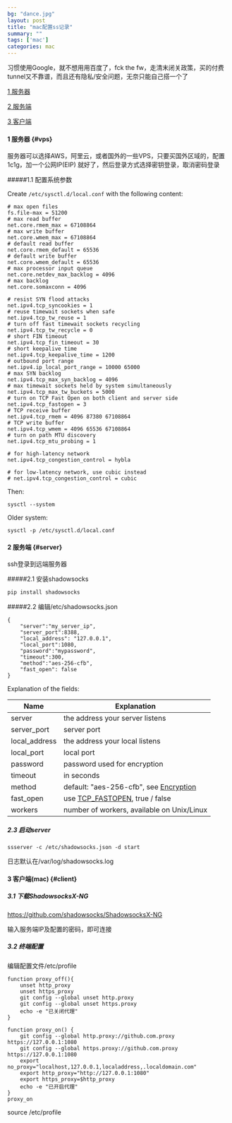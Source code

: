 ```yaml
---
bg: "dance.jpg"
layout: post
title: "mac配置ss记录"
summary: ""
tags: ['mac']
categories: mac
---
```


习惯使用Google，就不想用用百度了，fck the fw，走清末闭关政策，买的付费tunnel又不靠谱，而且还有隐私/安全问题，无奈只能自己搭一个了

[1 服务器](#vps)

[2 服务端](#server)

[3 客户端](#client)

#### 1 服务器 {#vps}

服务器可以选择AWS，阿里云，或者国外的一些VPS，只要买国外区域的，配置1c1g，加一个公网IP(EIP) 就好了，然后登录方式选择密钥登录，取消密码登录

#####1.1 配置系统参数

Create `/etc/sysctl.d/local.conf` with the following content:

```shell
# max open files
fs.file-max = 51200
# max read buffer
net.core.rmem_max = 67108864
# max write buffer
net.core.wmem_max = 67108864
# default read buffer
net.core.rmem_default = 65536
# default write buffer
net.core.wmem_default = 65536
# max processor input queue
net.core.netdev_max_backlog = 4096
# max backlog
net.core.somaxconn = 4096

# resist SYN flood attacks
net.ipv4.tcp_syncookies = 1
# reuse timewait sockets when safe
net.ipv4.tcp_tw_reuse = 1
# turn off fast timewait sockets recycling
net.ipv4.tcp_tw_recycle = 0
# short FIN timeout
net.ipv4.tcp_fin_timeout = 30
# short keepalive time
net.ipv4.tcp_keepalive_time = 1200
# outbound port range
net.ipv4.ip_local_port_range = 10000 65000
# max SYN backlog
net.ipv4.tcp_max_syn_backlog = 4096
# max timewait sockets held by system simultaneously
net.ipv4.tcp_max_tw_buckets = 5000
# turn on TCP Fast Open on both client and server side
net.ipv4.tcp_fastopen = 3
# TCP receive buffer
net.ipv4.tcp_rmem = 4096 87380 67108864
# TCP write buffer
net.ipv4.tcp_wmem = 4096 65536 67108864
# turn on path MTU discovery
net.ipv4.tcp_mtu_probing = 1

# for high-latency network
net.ipv4.tcp_congestion_control = hybla

# for low-latency network, use cubic instead
# net.ipv4.tcp_congestion_control = cubic
```

Then:

```
sysctl --system
```

Older system:

```shell
sysctl -p /etc/sysctl.d/local.conf
```

#### 2 服务端 {#server}

ssh登录到远端服务器

#####2.1 安装shadowsocks

```bash
pip install shadowsocks
```

#####2.2 编辑/etc/shadowsocks.json

```shell
{
    "server":"my_server_ip",
    "server_port":8388,
    "local_address": "127.0.0.1",
    "local_port":1080,
    "password":"mypassword",
    "timeout":300,
    "method":"aes-256-cfb",
    "fast_open": false
}
```

Explanation of the fields:

| Name          | Explanation                              |
| ------------- | ---------------------------------------- |
| server        | the address your server listens          |
| server_port   | server port                              |
| local_address | the address your local listens           |
| local_port    | local port                               |
| password      | password used for encryption             |
| timeout       | in seconds                               |
| method        | default: "aes-256-cfb", see [Encryption](https://github.com/shadowsocks/shadowsocks/wiki/Encryption) |
| fast_open     | use [TCP_FASTOPEN](https://github.com/shadowsocks/shadowsocks/wiki/TCP-Fast-Open), true / false |
| workers       | number of workers, available on Unix/Linux |

##### 2.3 启动server

```shell
ssserver -c /etc/shadowsocks.json -d start
```

日志默认在/var/log/shadowsocks.log

#### 3 客户端(mac) {#client}

##### 3.1 下载ShadowsocksX-NG

https://github.com/shadowsocks/ShadowsocksX-NG

输入服务端IP及配置的密码，即可连接

##### 3.2 终端配置

编辑配置文件/etc/profile

```shell
function proxy_off(){
    unset http_proxy
    unset https_proxy
    git config --global unset http.proxy 
    git config --global unset https.proxy 
    echo -e "已关闭代理"
}

function proxy_on() {
    git config --global http.proxy://github.com.proxy https://127.0.0.1:1080
    git config --global https.proxy://github.com.proxy https://127.0.0.1:1080
    export no_proxy="localhost,127.0.0.1,localaddress,.localdomain.com"
    export http_proxy="http://127.0.0.1:1080"
    export https_proxy=$http_proxy
    echo -e "已开启代理"
}
proxy_on
```

source /etc/profile